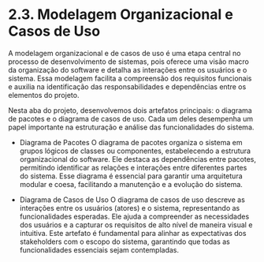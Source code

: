 # 2.3. Modelagem Organizacional e Casos de Uso

A modelagem organizacional e de casos de uso é uma etapa central no processo de desenvolvimento de sistemas, pois oferece uma visão macro da organização do software e detalha as interações entre os usuários e o sistema. Essa modelagem facilita a compreensão dos requisitos funcionais e auxilia na identificação das responsabilidades e dependências entre os elementos do projeto.

Nesta aba do projeto, desenvolvemos dois artefatos principais: o diagrama de pacotes e o diagrama de casos de uso. Cada um deles desempenha um papel importante na estruturação e análise das funcionalidades do sistema.

* Diagrama de Pacotes
O diagrama de pacotes organiza o sistema em grupos lógicos de classes ou componentes, estabelecendo a estrutura organizacional do software. Ele destaca as dependências entre pacotes, permitindo identificar as relações e interações entre diferentes partes do sistema. Esse diagrama é essencial para garantir uma arquitetura modular e coesa, facilitando a manutenção e a evolução do sistema.

* Diagrama de Casos de Uso
O diagrama de casos de uso descreve as interações entre os usuários (atores) e o sistema, representando as funcionalidades esperadas. Ele ajuda a compreender as necessidades dos usuários e a capturar os requisitos de alto nível de maneira visual e intuitiva. Este artefato é fundamental para alinhar as expectativas dos stakeholders com o escopo do sistema, garantindo que todas as funcionalidades essenciais sejam contempladas.
